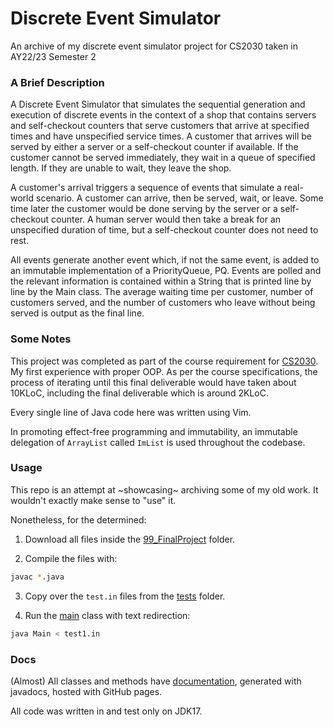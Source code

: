 # Discrete Event Simulator
An archive of my discrete event simulator project for CS2030 taken in AY22/23 Semester 2 

### A Brief Description
A Discrete Event Simulator that simulates the sequential generation and execution of discrete events in the context of a shop that contains servers and self-checkout counters that serve customers that arrive at specified times and have unspecified service times. A customer that arrives will be served by either a server or a self-checkout counter if available. If the customer cannot be served immediately, they wait in a queue of specified length. If they are unable to wait, they leave the shop.

A customer's arrival triggers a sequence of events that simulate a real-world scenario. A customer can arrive, then be served, wait, or leave. Some time later the customer would be done serving by the server or a self-checkout counter. A human server would then take a break for an unspecified duration of time, but a self-checkout counter does not need to rest.

All events generate another event which, if not the same event, is added to an immutable implementation of a PriorityQueue, PQ. Events are polled and the relevant information is contained within a String that is printed line by line by the Main class. The average waiting time per customer, number of customers served, and the number of customers who leave without being served is output as the final line.

### Some Notes

This project was completed as part of the course requirement for [CS2030](https://nusmods.com/courses/CS2030/programming-methodology-ii). My first experience with proper OOP. As per the course specifications, the process of iterating until this final deliverable would have taken about 10KLoC, including the final deliverable which is around 2KLoC. 

Every single line of Java code here was written using Vim.

In promoting effect-free programming and immutability, an immutable delegation of `ArrayList` called `ImList` is used throughout the codebase.

### Usage

This repo is an attempt at ~showcasing~ archiving some of my old work. It wouldn't exactly make sense to "use" it.

Nonetheless, for the determined:

1. Download all files inside the [99_FinalProject](99_FinalProject) folder.

2. Compile the files with:

```sh
javac *.java
```

3. Copy over the `test.in` files from the [tests](99_FinalProject/tests) folder.

4. Run the [main](99_FinalProject/Main.java) class with text redirection:

```sh
java Main < test1.in
```

### Docs

(Almost) All classes and methods have [documentation](https://sp4ce-cowboy.github.io/DES/package-summary.html), generated with javadocs, hosted with GitHub pages.

All code was written in and test only on JDK17.
